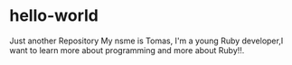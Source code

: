 # hello-world
Just another Repository
My nsme is Tomas, I'm a young Ruby developer,I want to learn more about programming and more about Ruby!!.
